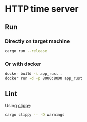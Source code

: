 # HTTP time server

## Run

### Directly on target machine

```bash
cargo run --release
```

### Or with docker

```bash
docker build -t app_rust .
docker run -d -p 8000:8000 app_rust
```

## Lint

Using [clippy](https://github.com/rust-lang/rust-clippy):

```bash
cargo clippy -- -D warnings
```
